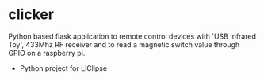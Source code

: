 clicker
=======

Python based flask application to remote control devices with 'USB Infrared Toy', 433Mhz RF receiver and to read a magnetic switch value through GPIO
on a raspberry pi.

- Python project for LiClipse